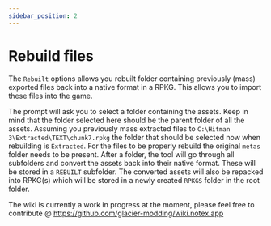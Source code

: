 ```yaml
---
sidebar_position: 2
---
```


# Rebuild files
The `Rebuilt` options allows you rebuilt folder containing previously (mass) exported files back into a native format in a RPKG. This allows you to import these files into the game. 

The prompt will ask you to select a folder containing the assets. Keep in mind that the folder selected here should be the parent folder of all the assets. Assuming you previously mass extracted files to `C:\Hitman 3\Extracted\TEXT\chunk7.rpkg` the folder that should be selected now when rebuilding is `Extracted`. For the files to be properly rebuild the original `metas` folder needs to be present. 
After a folder, the tool will go through all subfolders and convert the assets back into their native format. These will be stored in a `REBUILT` subfolder. The converted assets will also be repacked into RPKG(s) which will be stored in a newly created `RPKGS` folder in the root folder.


The wiki is currently a work in progress at the moment, please feel free to contribute @ https://github.com/glacier-modding/wiki.notex.app
